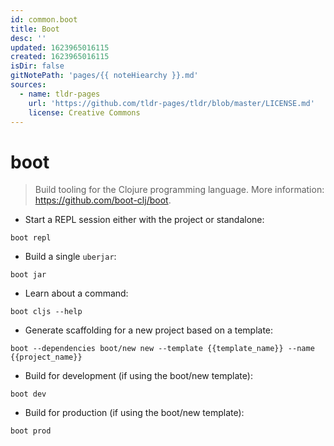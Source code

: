 ```yaml
---
id: common.boot
title: Boot
desc: ''
updated: 1623965016115
created: 1623965016115
isDir: false
gitNotePath: 'pages/{{ noteHiearchy }}.md'
sources:
  - name: tldr-pages
    url: 'https://github.com/tldr-pages/tldr/blob/master/LICENSE.md'
    license: Creative Commons
---
```

# boot

> Build tooling for the Clojure programming language.
> More information: <https://github.com/boot-clj/boot>.

- Start a REPL session either with the project or standalone:

`boot repl`

- Build a single `uberjar`:

`boot jar`

- Learn about a command:

`boot cljs --help`

- Generate scaffolding for a new project based on a template:

`boot --dependencies boot/new new --template {{template_name}} --name {{project_name}}`

- Build for development (if using the boot/new template):

`boot dev`

- Build for production (if using the boot/new template):

`boot prod`

